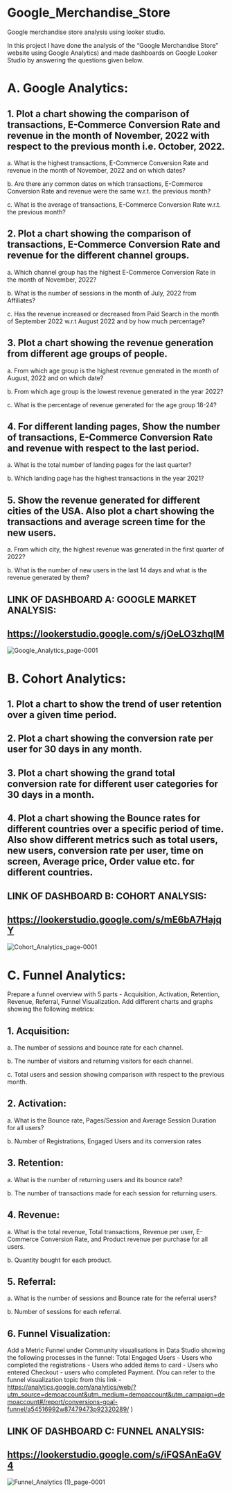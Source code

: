 # Google_Merchandise_Store
Google merchandise store analysis using looker studio.

In this project I have done the analysis of the “Google Merchandise Store” website using Google Analytics) and made dashboards on Google Looker Studio by answering the questions given below.

# A. Google Analytics:
## 1. Plot a chart showing the comparison of transactions, E-Commerce Conversion Rate and revenue in the month of November, 2022 with respect to the previous month i.e. October, 2022.
a. What is the highest transactions, E-Commerce Conversion Rate and revenue in the month of November, 2022 and on which dates?

b. Are there any common dates on which transactions, E-Commerce Conversion Rate and revenue were the same w.r.t. the previous month?

c. What is the average of transactions, E-Commerce Conversion Rate w.r.t. the previous month?

## 2. Plot a chart showing the comparison of transactions, E-Commerce Conversion Rate and revenue for the different channel groups.
a. Which channel group has the highest E-Commerce Conversion Rate in the month of November, 2022?

b. What is the number of sessions in the month of July, 2022 from Affiliates?

c. Has the revenue increased or decreased from Paid Search in the month of September 2022 w.r.t August 2022 and by how much percentage?

## 3. Plot a chart showing the revenue generation from different age groups of people.
a. From which age group is the highest revenue generated in the month of August, 2022 and on which date?

b. From which age group is the lowest revenue generated in the year 2022?

c. What is the percentage of revenue generated for the age group 18-24?

## 4. For different landing pages, Show the number of transactions, E-Commerce Conversion Rate and revenue with respect to the last period.
a. What is the total number of landing pages for the last quarter?

b. Which landing page has the highest transactions in the year 2021?

## 5. Show the revenue generated for different cities of the USA. Also plot a chart showing the transactions and average screen time for the new users.
a. From which city, the highest revenue was generated in the first quarter of 2022?

b. What is the number of new users in the last 14 days and what is the revenue generated by them?

## LINK OF DASHBOARD A: GOOGLE MARKET ANALYSIS:
## https://lookerstudio.google.com/s/jOeLO3zhqIM
![Google_Analytics_page-0001](https://user-images.githubusercontent.com/109669197/222160262-e964f920-6003-45c0-95df-cceb8a1deac6.jpg)


# B. Cohort Analytics:
## 1. Plot a chart to show the trend of user retention over a given time period.
## 2. Plot a chart showing the conversion rate per user for 30 days in any month.
## 3. Plot a chart showing the grand total conversion rate for different user categories for 30 days in a month.
## 4. Plot a chart showing the Bounce rates for different countries over a specific period of time. Also show different metrics such as total users, new users, conversion rate per user, time on screen, Average price, Order value etc. for different countries.
## LINK OF DASHBOARD B: COHORT ANALYSIS:
## https://lookerstudio.google.com/s/mE6bA7HajqY
![Cohort_Analytics_page-0001](https://user-images.githubusercontent.com/109669197/222161129-3afcef24-a29d-48f2-b469-2ba1c13964cb.jpg)


# C. Funnel Analytics:
Prepare a funnel overview with 5 parts - Acquisition, Activation, Retention, Revenue, Referral, Funnel Visualization. Add different charts and graphs showing the following metrics:
## 1. Acquisition:
a. The number of sessions and bounce rate for each channel.

b. The number of visitors and returning visitors for each channel.

c. Total users and session showing comparison with respect to the previous month.

## 2. Activation:
a. What is the Bounce rate, Pages/Session and Average Session Duration for all users?

b. Number of Registrations, Engaged Users and its conversion rates

## 3. Retention:
a. What is the number of returning users and its bounce rate?

b. The number of transactions made for each session for returning users.

## 4. Revenue:
a. What is the total revenue, Total transactions, Revenue per user, E-Commerce Conversion Rate, and Product revenue per purchase for all users.

b. Quantity bought for each product.

## 5. Referral:
a. What is the number of sessions and Bounce rate for the referral users?

b. Number of sessions for each referral.

## 6. Funnel Visualization:
Add a Metric Funnel under Community visualisations in Data Studio showing the following processes in the funnel: Total Engaged Users - Users who completed the registrations - Users who added items to card - Users who entered Checkout - users who completed Payment. (You can refer to the funnel visualization topic from this link - https://analytics.google.com/analytics/web/?utm_source=demoaccount&utm_medium=demoaccount&utm_campaign=demoaccount#/report/conversions-goal-funnel/a54516992w87479473p92320289/ )

## LINK OF DASHBOARD C: FUNNEL ANALYSIS:
## https://lookerstudio.google.com/s/iFQSAnEaGV4
![Funnel_Analytics (1)_page-0001](https://user-images.githubusercontent.com/109669197/222161503-2a19109e-4791-4fdd-ad0f-694bc9f17fc7.jpg)
